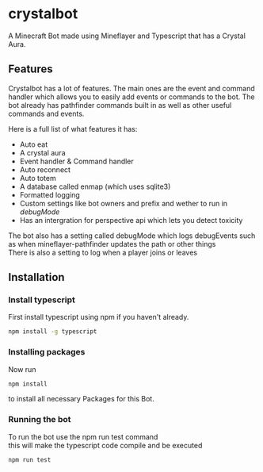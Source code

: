# crystalbot
A Minecraft Bot made using Mineflayer and Typescript that has a Crystal Aura.

## Features
Crystalbot has a lot of features. The main ones are the event and command handler which allows you to easily add events or commands to the bot. The bot already has pathfinder commands built in as well as other useful commands and events. 

Here is a full list of what features it has:
- Auto eat
- A crystal aura
- Event handler & Command handler
- Auto reconnect
- Auto totem
- A database called enmap (which uses sqlite3)
- Formatted logging
- Custom settings like bot owners and prefix and wether to run in *debugMode*
- Has an intergration for perspective api which lets you detect toxicity

The bot also has a setting called debugMode which logs debugEvents such as when mineflayer-pathfinder updates the path or other things    
There is also a setting to log when a player joins or leaves

## Installation

### Install typescript
First install typescript using npm if you haven't already.

```sh
npm install -g typescript
```

### Installing packages
Now run

```sh
npm install
```

to install all necessary Packages for this Bot.

### Running the bot
To run the bot use the npm run test command     
this will make the typescript code compile and be executed

```sh
npm run test
```
